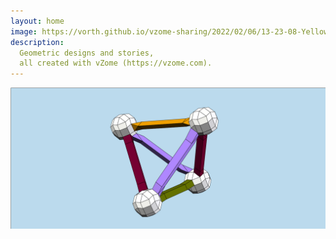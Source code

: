```yaml
---
layout: home
image: https://vorth.github.io/vzome-sharing/2022/02/06/13-23-08-Yellow-Stretch-120cell/Yellow-Stretch-120cell.png
description:
  Geometric designs and stories,
  all created with vZome (https://vzome.com).
---
```


![vZome logo](/assets/vZomeLogo.svg)
